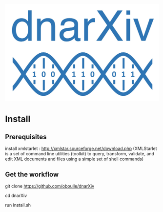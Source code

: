 <p align="center">
<img src="https://github.com/oboulle/dnarXiv/blob/master/logo_dnarXiv.jpeg" width="1000"/>
</p>

# Install
## Prerequisites

install xmlstarlet : http://xmlstar.sourceforge.net/download.php
(XMLStarlet is a set of command line utilities (toolkit) to query, transform, validate, and edit XML documents and files using a simple set of shell commands)

## Get the workflow

git clone https://github.com/oboulle/dnarXiv

cd dnarXiv

run install.sh
